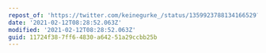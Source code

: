 ```yaml
---
repost_of: 'https://twitter.com/keinegurke_/status/1359923788134166529?s=09'
date: '2021-02-12T08:28:52.063Z'
modified: '2021-02-12T08:28:52.063Z'
guid: 11724f38-7ff6-4830-a642-51a29ccbb25b
---
```

 
